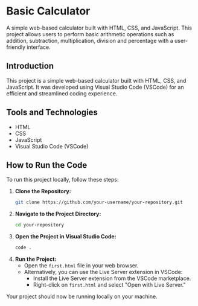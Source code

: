 # Basic Calculator
A simple web-based calculator built with HTML, CSS, and JavaScript. This project allows users to perform basic arithmetic operations such as addition, subtraction, multiplication, division and percentage with a user-friendly interface.

## Introduction
This project is a simple web-based calculator built with HTML, CSS, and JavaScript. It was developed using Visual Studio Code (VSCode) for an efficient and streamlined coding experience.

## Tools and Technologies
- HTML
- CSS
- JavaScript
- Visual Studio Code (VSCode)
  
## How to Run the Code
To run this project locally, follow these steps:

1. **Clone the Repository:**
    ```sh
    git clone https://github.com/your-username/your-repository.git
    ```
2. **Navigate to the Project Directory:**
    ```sh
    cd your-repository
    ```
3. **Open the Project in Visual Studio Code:**
    ```sh
    code .
    ```
4. **Run the Project:**
    - Open the `first.html` file in your web browser.
    - Alternatively, you can use the Live Server extension in VSCode:
        - Install the Live Server extension from the VSCode marketplace.
        - Right-click on `first.html` and select "Open with Live Server."

Your project should now be running locally on your machine.

